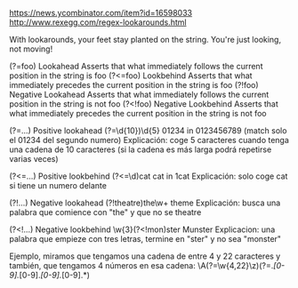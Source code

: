https://news.ycombinator.com/item?id=16598033
http://www.rexegg.com/regex-lookarounds.html

With lookarounds, your feet stay planted on the string. You're just looking, not moving!

(?=foo)	Lookahead	Asserts that what immediately follows the current position in the string is foo
(?<=foo)	Lookbehind	Asserts that what immediately precedes the current position in the string is foo
(?!foo)	Negative Lookahead	Asserts that what immediately follows the current position in the string is not foo
(?<!foo)	Negative Lookbehind	Asserts that what immediately precedes the current position in the string is not foo


(?=…)	  Positive lookahead	  (?=\d{10})\d{5}	    01234 in 0123456789 (match solo el 01234 del segundo numero)
  Explicación: coge 5 caracteres cuando tenga una cadena de 10 caracteres (si la cadena es más larga podrá repetirse varias veces)

(?<=…)	Positive lookbehind	  (?<=\d)cat	        cat in 1cat
  Explicación: solo coge cat si tiene un numero delante

(?!…)	  Negative lookahead	  (?!theatre)the\w+	  theme
  Explicación: busca una palabra que comience con "the" y que no se theatre

(?<!…)	Negative lookbehind	  \w{3}(?<!mon)ster	  Munster
  Explicacion: una palabra que empieze con tres letras, termine en "ster" y no sea "monster"


Ejemplo, miramos que tengamos una cadena de entre 4 y 22 caracteres y también, que tengamos 4 números en esa cadena:
\A(?=\w{4,22}\z)(?=.*[0-9].*[0-9].*[0-9].*[0-9].*)
